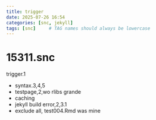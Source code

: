 ```yaml
---
title: trigger
date: 2025-07-26 16:54
categories: [snc, jekyll]
tags: [snc]     # TAG names should always be lowercase
---
```


# 15311.snc
trigger.1
- syntax.3,4,5
- testpage,2,wo rlibs grande
- caching
- jekyll build error,2,3.1
- exclude all, test004.Rmd was mine